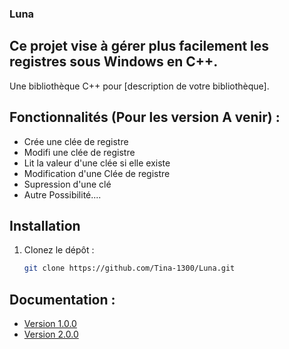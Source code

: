 ### Luna
Ce projet vise à gérer plus facilement les registres sous Windows en C++.
---

Une bibliothèque C++ pour [description de votre bibliothèque].

## Fonctionnalités (Pour les version A venir) :

- Crée une clée de registre
- Modifi une clée de registre 
- Lit la valeur d'une clée si elle existe 
- Modification d'une Clée de registre 
- Supression d'une clé
- Autre Possibilité....

## Installation
1. Clonez le dépôt :
   ````bash
   git clone https://github.com/Tina-1300/Luna.git
   ````


## Documentation :

- [Version 1.0.0](./docs/1.0.0/index.md)
- [Version 2.0.0](./docs/2.0.0/index.md)

